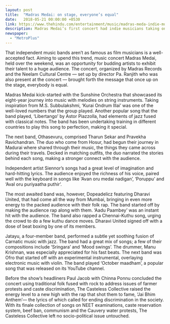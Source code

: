 ```yaml
---
layout: post
title:  "Madras Medai: on stage, everyone’s equal"
date:   2018-05-21 00:00:00 +0530
link: https://www.thehindu.com/entertainment/music/madras-meda-indie-music-concert/article23949846.ece
description: Madras Medai’s first concert had indie musicians taking on social issues with their hard-hitting lyrics.
newspaper: 
  - "MetroPlus"
---
```


That independent music bands aren’t as famous as film musicians is a well-accepted fact. Aiming to upend this trend, music concert Madras Medai, held over the weekend, was an opportunity for budding artists to exhibit their talent to a huge audience. The concert, organized by Madras Records and the Neelam Cultural Centre — set up by director Pa. Ranjith who was also present at the concert — brought forth the message that once up on the stage, everybody is equal.

Madras Medai kick-started with the Sunshine Orchestra that showcased its eight-year journey into music with melodies on string instruments. Taking inspiration from M.S. Subbulakshmi, ‘Kurai Ondrum Illai’ was one of the well-loved numbers that the group played. Another popular song that the band played, ‘Libertango’ by Astor Piazzolla, had elements of jazz fused with classical notes. The band has been undertaking training in different countries to play this song to perfection, making it special.

The next band, Othasevuru, comprised Tharun Sekar and Pravekha Ravichandran. The duo who come from Hosur, had begun their journey in Madurai where shared through their music, the things they came across during their travels. Decked in matching outfits, the duo narrated the stories behind each song, making a stronger connect with the audience.

Independent artist Siennor’s songs had a great level of imagination and hard-hitting lyrics. The audience enjoyed the richness of his voice, paired well with the keyboard in songs like ‘Avan oru medai nadigan’, ‘Poruppu’ and ‘Aval oru puriyaatha puthir’.

The most awaited band was, however, Dopeadelicz featuring Dharavi United, that had come all the way from Mumbai, bringing in even more energy to the packed audience with their folk rap. The band started off by making the audience rap along with them. ‘Aadu Paambey’ was an instant hit with the audience. The band also rapped a Chennai-Kuthu song, urging the crowd to do a few kuthu dance moves. Dharavi United signed off with a dose of beat boxing by one of its members.

Jatayu, a four-member band, performed a subtle yet soothing fusion of Carnatic music with jazz. The band had a great mix of songs; a few of their compositions include ‘Sringara’ and ‘Mood swings’. The drummer, Manu Krishnan, was especially appreciated for his fast beats. The next band was Ofro that started off with an experimental instrumental, overlaying electronic music with violin. The band played ‘October maadham’, a popular song that was released on its YouTube channel.

Before the show’s headliners Paul Jacob with Chinna Ponnu concluded the concert using traditional folk fused with rock to address issues of farmer protests and caste discrimination, The Casteless Collective raised the energy level to a new high with the rap that shot them to fame, ‘Jai Bhim Anthem’— the lyrics of which called for ending discrimination in the society. With its finale collection of songs on NEET examinations, caste reservation system, beef ban, communism and the Cauvery water protests, The Casteless Collective left no socio-political issue untouched.
